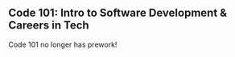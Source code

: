 Code 101: Intro to Software Development & Careers in Tech
-----------------------

Code 101 no longer has prework!
